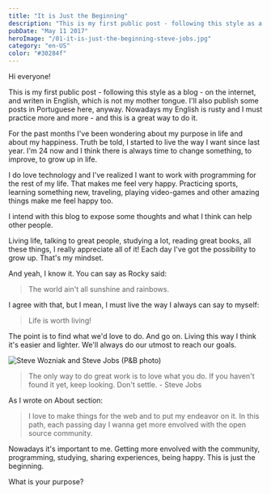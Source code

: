 ```yaml
---
title: "It is Just the Beginning"
description: "This is my first public post - following this style as a blog - on the internet, and writen in English, which is not my mother tongue."
pubDate: "May 11 2017"
heroImage: "/01-it-is-just-the-beginning-steve-jobs.jpg"
category: "en-US"
color: "#30284f"
---
```


Hi everyone!

This is my first public post - following this style as a blog - on the internet, and writen in English, which is not my mother tongue. I'll also publish some posts in Portuguese here, anyway. Nowadays my English is rusty and I must practice more and more - and this is a great way to do it.

For the past months I've been wondering about my purpose in life and about my happiness. Truth be told, I started to live the way I want since last year. I'm 24 now and I think there is always time to change something, to improve, to grow up in life.

I do love technology and I've realized I want to work with programming for the rest of my life. That makes me feel very happy. Practicing sports, learning something new, traveling, playing video-games and other amazing things make me feel happy too.

I intend with this blog to expose some thoughts and what I think can help other people.

Living life, talking to great people, studying a lot, reading great books, all these things, I really appreciate all of it! Each day I've got the possibility to grow up. That's my mindset.

And yeah, I know it. You can say as Rocky said:

> The world ain't all sunshine and rainbows.

I agree with that, but I mean, I must live the way I always can say to myself:

> Life is worth living!

The point is to find what we'd love to do. And go on. Living this way I think it's easier and lighter. We'll always do our utmost to reach our goals.

![Steve Wozniak and Steve Jobs (P&B photo)](/01-it-is-just-the-beginning-steve-jobs.jpg)

> The only way to do great work is to love what you do. If you haven't found it yet, keep looking. Don't settle. - Steve Jobs

As I wrote on About section:

> I love to make things for the web and to put my endeavor on it. In this path, each passing day I wanna get more envolved with the open source community.

Nowadays it's important to me. Getting more envolved with the community, programming, studying, sharing experiences, being happy. This is just the beginning.

What is your purpose?
